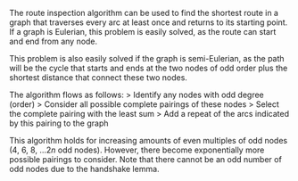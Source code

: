 
The route inspection algorithm can be used to find the shortest route in a graph that traverses every arc at least once and returns to its starting point. If a graph is Eulerian, this problem is easily solved, as the route can start and end from any node.

This problem is also easily solved if the graph is semi-Eulerian, as the path will be the cycle that starts and ends at the two nodes of odd order plus the shortest distance that connect these two nodes. 

The algorithm flows as follows:
\> Identify any nodes with odd degree (order)
\> Consider all possible complete pairings of these nodes
\> Select the complete pairing with the least sum
\> Add a repeat of the arcs indicated by this pairing to the graph

This algorithm holds for increasing amounts of even multiples of odd nodes (4, 6, 8, ...$2n$ odd nodes). However, there become exponentially more possible pairings to consider. Note that there cannot be an odd number of odd nodes due to the handshake lemma.